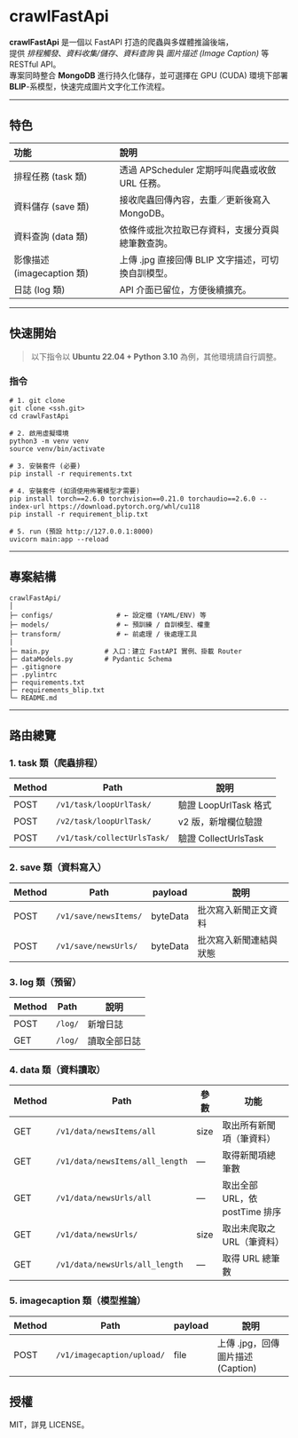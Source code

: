 # crawlFastApi

**crawlFastApi** 是一個以 FastAPI 打造的爬蟲與多媒體推論後端，  
提供 *排程觸發*、*資料收集/儲存*、*資料查詢* 與 *圖片描述 (Image Caption)* 等 RESTful API。  
專案同時整合 **MongoDB** 進行持久化儲存，並可選擇在 GPU (CUDA) 環境下部署 **BLIP**-系模型，快速完成圖片文字化工作流程。

---

## 特色

| 功能 | 說明 |
| :-- | :-- |
| 排程任務 (task 類) | 透過 APScheduler 定期呼叫爬蟲或收斂 URL 任務。 |
| 資料儲存 (save 類) | 接收爬蟲回傳內容，去重／更新後寫入 MongoDB。 |
| 資料查詢 (data 類) | 依條件或批次拉取已存資料，支援分頁與總筆數查詢。 |
| 影像描述 (imagecaption 類) | 上傳 .jpg 直接回傳 BLIP 文字描述，可切換自訓模型。 |
| 日誌 (log 類) | API 介面已留位，方便後續擴充。 |

---

## 快速開始

> 以下指令以 **Ubuntu 22.04 + Python 3.10** 為例，其他環境請自行調整。

### 指令
```
# 1. git clone
git clone <ssh.git>
cd crawlFastApi

# 2. 啟用虛擬環境
python3 -m venv venv
source venv/bin/activate

# 3. 安裝套件 (必要)
pip install -r requirements.txt

# 4. 安裝套件 (如須使用佈署模型才需要)
pip install torch==2.6.0 torchvision==0.21.0 torchaudio==2.6.0 --index-url https://download.pytorch.org/whl/cu118
pip install -r requirement_blip.txt

# 5. run (預設 http://127.0.0.1:8000)
uvicorn main:app --reload
```

---

## 專案結構

```
crawlFastApi/
│
├─ configs/                # ← 設定檔 (YAML/ENV) 等
├─ models/                 # ← 預訓練 / 自訓模型、權重
├─ transform/              # ← 前處理 / 後處理工具
|
├─ main.py              # 入口：建立 FastAPI 實例、掛載 Router
├─ dataModels.py        # Pydantic Schema
├─ .gitignore
├─ .pylintrc
├─ requirements.txt
├─ requirements_blip.txt
└─ README.md
```

---

## 路由總覽

### 1. task 類（爬蟲排程）

| Method | Path                      | 說明                     |
| ------ | ------------------------- | ------------------------ |
| POST   | `/v1/task/loopUrlTask/`   | 驗證 LoopUrlTask 格式    |
| POST   | `/v2/task/loopUrlTask/`   | v2 版，新增欄位驗證      |
| POST   | `/v1/task/collectUrlsTask/` | 驗證 CollectUrlsTask     |

### 2. save 類（資料寫入）

| Method | Path                   | payload | 說明                     |
| ------ | ---------------------- | ------- |------------------------ |
| POST   | `/v1/save/newsItems/`  | byteData | 批次寫入新聞正文資料     |
| POST   | `/v1/save/newsUrls/`   | byteData | 批次寫入新聞連結與狀態   |

### 3. log 類（預留）

| Method | Path    | 說明       |
| ------ | ------- | ---------- |
| POST   | `/log/` | 新增日誌   |
| GET    | `/log/` | 讀取全部日誌 |

### 4. data 類（資料讀取）

| Method | Path                           | 參數  | 功能                             |
| ------ | ------------------------------ | ----- | -------------------------------- |
| GET    | `/v1/data/newsItems/all`       | size  | 取出所有新聞項（筆資料）         |
| GET    | `/v1/data/newsItems/all_length`| —     | 取得新聞項總筆數                 |
| GET    | `/v1/data/newsUrls/all`        | —     | 取出全部 URL，依 postTime 排序   |
| GET    | `/v1/data/newsUrls/`           | size  | 取出未爬取之 URL（筆資料）       |
| GET    | `/v1/data/newsUrls/all_length` | —     | 取得 URL 總筆數                  |

### 5. imagecaption 類（模型推論）

| Method | Path                            | payload | 說明                           |
| ------ | ------------------------------- | --- | ------------------------------ |
| POST   | `/v1/imagecaption/upload/`      | file | 上傳 .jpg，回傳圖片描述 (Caption) |


## 授權
MIT，詳見 LICENSE。

